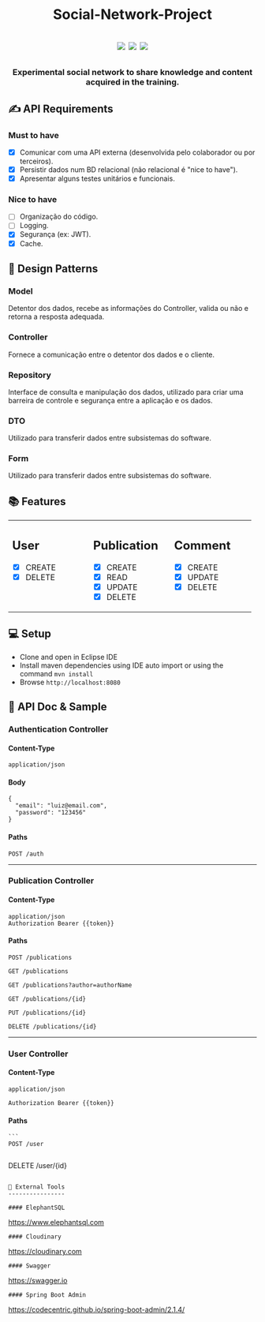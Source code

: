 <h1 align="center">
    Social-Network-Project
  <p><img src="https://img.shields.io/badge/Java-ED8B00?style=for-the-badge&logo=java&logoColor=white"/> <img src="https://img.shields.io/badge/PostgreSQL-316192?style=for-the-badge&logo=postgresql&logoColor=white"/> <img src="https://img.shields.io/badge/Eclipse-2C2255?style=for-the-badge&logo=eclipse&logoColor=white"/></p>
</h1>
<h3 align="center">Experimental social network to share knowledge and content acquired in the training.  </h3>



✍️ API Requirements
-----
### Must to have
- [x] Comunicar com uma API externa (desenvolvida pelo colaborador ou por terceiros).
- [x] Persistir dados num BD relacional (não relacional é "nice to have").
- [x] Apresentar alguns testes unitários e funcionais.

### Nice to have
- [ ] Organização do código.
- [ ] Logging.
- [x] Segurança (ex: JWT).
- [x] Cache.

📝 Design Patterns
-----
  ### Model
  Detentor dos dados, recebe as informações do Controller, valida
  ou não e retorna a resposta adequada.

  ### Controller
  Fornece a comunicação entre o detentor dos dados e o cliente.

  ### Repository
  Interface de consulta e manipulação dos dados, utilizado para criar uma barreira de controle e segurança entre a aplicação e os dados.

  ### DTO
  Utilizado para transferir dados entre subsistemas do software.

  ### Form 
  Utilizado para transferir dados entre subsistemas do software.


📚 Features
-----

  <table border="0" width="100%"
  >
  <tr>

  <td width="30%" valign="top" border="0">

  ## User
  - [x] CREATE
  - [x] DELETE

  </td>
  <td width="30%" valign="top">

  ## Publication
  - [x] CREATE
  - [x] READ
  - [x] UPDATE
  - [x] DELETE

  </td>
  <td width="30%" valign="top">

  ## Comment
  - [x] CREATE
  - [x] UPDATE
  - [x] DELETE

  </td>

</tr>
</table>




💻 Setup
-----
- Clone and open in Eclipse IDE
- Install maven dependencies using IDE auto import or using the command ``mvn install``
- Browse ``http://localhost:8080``
    
📃 API Doc & Sample
----------------

###  Authentication Controller
  
  #### Content-Type
  
    application/json
    
  #### Body
  
    {
      "email": "luiz@email.com",
      "password": "123456"
    }
    
  #### Paths
  
    POST /auth
-----    
### Publication Controller

 #### Content-Type
   ```
   application/json
   Authorization Bearer {{token}}
   ```
 #### Paths
  ```
  POST /publications
  ```

   ```
  GET /publications
  ```

  ```
  GET /publications?author=authorName
  ```

  ```
  GET /publications/{id}
  ```

  ```
  PUT /publications/{id}
  ```

  ```
  DELETE /publications/{id}
  ```
  
-----  
### User Controller
 
  #### Content-Type
   ```
   application/json
   
   Authorization Bearer {{token}}
   ```
  #### Paths
    ```
    POST /user
   ```

   ```
   DELETE /user/{id}
   ```
   
📲 External Tools
----------------

  #### ElephantSQL
  ```
  https://www.elephantsql.com
  ```
  #### Cloudinary
  ```
  https://cloudinary.com
  ```
  #### Swagger
  ```
  https://swagger.io
  ```
  #### Spring Boot Admin
  ```
  https://codecentric.github.io/spring-boot-admin/2.1.4/
  ```

